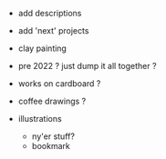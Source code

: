 - add descriptions
- add 'next' projects

- clay painting
- pre 2022 ? just dump it all together ?
- works on cardboard ?
- coffee drawings ?
- illustrations
  - ny'er stuff?
  - bookmark
